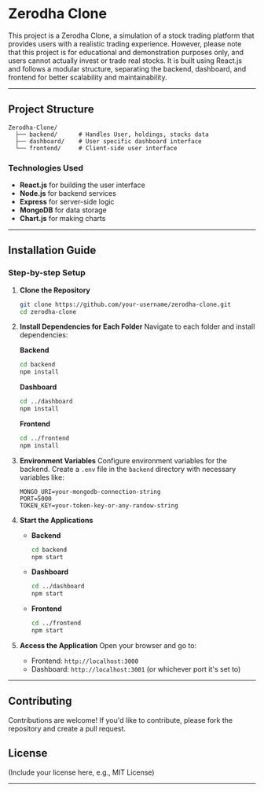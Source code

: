 # Zerodha Clone

This project is a Zerodha Clone, a simulation of a stock trading platform that provides users with a realistic trading experience. However, please note that this project is for educational and demonstration purposes only, and users cannot actually invest or trade real stocks. It is built using React.js and follows a modular structure, separating the backend, dashboard, and frontend for better scalability and maintainability.

---

## Project Structure
```
Zerodha-Clone/
  ├── backend/      # Handles User, holdings, stocks data
  ├── dashboard/    # User specific dashboard interface
  └── frontend/     # Client-side user interface
```
### Technologies Used
- **React.js** for building the user interface
- **Node.js** for backend services
- **Express** for server-side logic
- **MongoDB** for data storage
- **Chart.js** for making charts

---

## Installation Guide

### Step-by-step Setup

1. **Clone the Repository**
   ```sh
   git clone https://github.com/your-username/zerodha-clone.git
   cd zerodha-clone
   ```

2. **Install Dependencies for Each Folder**
   Navigate to each folder and install dependencies:
   
   **Backend**
   ```sh
   cd backend
   npm install
   ```
   
   **Dashboard**
   ```sh
   cd ../dashboard
   npm install
   ```
   
   **Frontend**
   ```sh
   cd ../frontend
   npm install
   ```

3. **Environment Variables**
   Configure environment variables for the backend. Create a `.env` file in the `backend` directory with necessary variables like:
   ```env
   MONGO_URI=your-mongodb-connection-string
   PORT=5000
   TOKEN_KEY=your-token-key-or-any-randow-string
   ```

4. **Start the Applications**
   - **Backend**
     ```sh
     cd backend
     npm start
     ```
   - **Dashboard**
     ```sh
     cd ../dashboard
     npm start
     ```
   - **Frontend**
     ```sh
     cd ../frontend
     npm start
     ```

5. **Access the Application**
   Open your browser and go to:
   - Frontend: `http://localhost:3000`
   - Dashboard: `http://localhost:3001` (or whichever port it's set to)
   
---

## Contributing
Contributions are welcome! If you'd like to contribute, please fork the repository and create a pull request.

## License
(Include your license here, e.g., MIT License)

---

